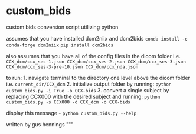 # custom_bids
custom bids conversion script utilizing python

assumes that you have installed dcm2niix and dcm2bids
	`conda install -c conda-forge dcm2niix`
	`pip install dcm2bids`

also assumes that you have all of the config files in the dicom folder
	i.e. ```CCX_dcm/ccx_ses-1.json
	     CCX_dcm/ccx_ses-2.json
		 CCX_dcm/ccx_ses-3.json
		 CCX_dcm/ccx_ses-3-pre-10.json
		 CCX_dcm/ccx_nda.json```

to run:
	1. navigate terminal to the directory one level above the dicom folder
		i.e. `current_dir/CCX_dcm`
	2. initialize output folder by running:
		`python custom_bids.py -i True -o CCX-bids`
	3. convert a single subject by replacing CCX000 with the desired subject and running: 
		`python custom_bids.py -s CCX000 -d CCX_dcm -o CCX-bids`

display this message - `python custom_bids.py --help`

written by gus hennings
"""